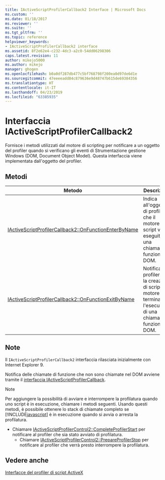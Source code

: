 ```yaml
---
title: IActiveScriptProfilerCallback2 Interface | Microsoft Docs
ms.custom: ''
ms.date: 01/18/2017
ms.reviewer: ''
ms.suite: ''
ms.tgt_pltfrm: ''
ms.topic: reference
helpviewer_keywords:
- IActiveScriptProfilerCallback2 interface
ms.assetid: 8f2e62e4-c232-4dc3-a2c0-54dd06298306
caps.latest.revision: 11
author: mikejo5000
ms.author: mikejo
manager: ghogen
ms.openlocfilehash: b0a0df287db477c5bf768798f200ea0d97de6d1e
ms.sourcegitcommit: 47eeeeadd84c879636e9d48747b615de69384356
ms.translationtype: HT
ms.contentlocale: it-IT
ms.lasthandoff: 04/23/2019
ms.locfileid: "63385935"
---
```

# <a name="iactivescriptprofilercallback2-interface"></a>Interfaccia IActiveScriptProfilerCallback2
Fornisce i metodi utilizzati dal motore di scripting per notificare a un oggetto del profiler quando si verificano gli eventi di Strumentazione gestione Windows (DOM, Document Object Model). Questa interfaccia viene implementata dall'oggetto del profiler.  
  
## <a name="methods"></a>Metodi  
  
|Metodo|Descrizione|  
|------------|-----------------|  
|[IActiveScriptProfilerCallback2::OnFunctionEnterByName](../../winscript/reference/iactivescriptprofilercallback2-onfunctionenterbyname.md)|Indica all'oggetto di profiler che il motore di script verrà eseguito una chiamata di funzione DOM.|  
|[IActiveScriptProfilerCallback2::OnFunctionExitByName](../../winscript/reference/iactivescriptprofilercallback2-onfunctionexitbyname.md)|Notifica al profiler che la creazione di script del motore ha terminato l'esecuzione di una chiamata di funzione DOM.|  
  
## <a name="remarks"></a>Note  
 Il `IActiveScriptProfilerCallback2` interfaccia rilasciata inizialmente con Internet Explorer 9.  
  
 Notifica delle chiamate di funzione che non sono chiamate nel DOM avviene tramite il [interfaccia IActiveScriptProfilerCallback](../../winscript/reference/iactivescriptprofilercallback-interface.md).  
  
> [!NOTE]
> Per aggiungere la possibilità di avviare e interrompere la profilatura quando uno script è in esecuzione, chiamare i metodi seguenti. Usando questi metodi, è possibile ottenere lo stack di chiamate completo se [!INCLUDE[javascript](../../javascript/includes/javascript-md.md)] è in esecuzione quando si avvia o arresta la profilatura.  
> 
> - Chiamare [IActiveScriptProfilerControl2::CompleteProfilerStart](../../winscript/reference/iactivescriptprofilercontrol2-completeprofilerstart.md) per notificare al profiler che sia stato avviato di profilatura.  
>   - Chiamare [IActiveScriptProfilerControl2::PrepareProfilerStop](../../winscript/reference/iactivescriptprofilercontrol2-prepareprofilerstop.md) per notificare al profiler che verrà presto interrompere la profilatura.  
  
## <a name="see-also"></a>Vedere anche  
 [Interfacce del profiler di script ActiveX](../../winscript/reference/active-script-profiler-interfaces.md)
